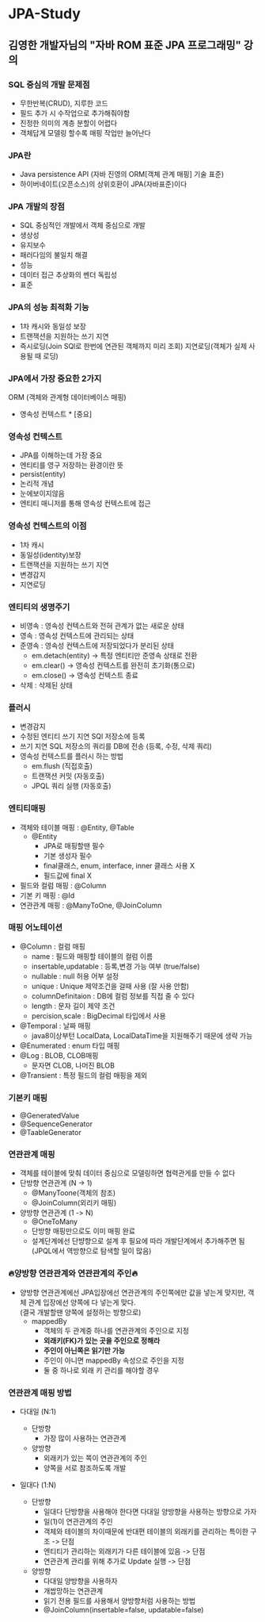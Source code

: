 # JPA-Study
## 김영한 개발자님의 "자바 ROM 표준 JPA 프로그래밍" 강의

### SQL 중심의 개발 문제점
- 무한반복(CRUD), 지루한 코드
- 필드 추가 시 수작업으로 추가해줘야함
- 진정한 의미의 계층 분할이 어렵다
- 객체답게 모델링 할수록 매핑 작업만 늘어난다

### JPA란
- Java persistence API (자바 진영의 ORM[객체 관계 매핑] 기술 표준)
- 하이버네이트(오픈소스)의 상위호환이 JPA(자바표준)이다

### JPA 개발의 장점
- SQL 중심적인 개발에서 객체 중심으로 개발
- 생상성
- 유지보수
- 패러다임의 불일치 해결
- 성능
- 데이터 접근 추상화의 벤더 독립성
- 표준

### JPA의 성능 최적화 기능
- 1차 캐시와 동일성 보장
- 트랜잭션을 지원하는 쓰기 지연
- 즉시로딩(Join SQl로 한번에 연관된 객체까지 미리 조회) 지연로딩(객체가 실제 사용될 때 로딩)
  
### JPA에서 가장 중요한 2가지
ORM (객체와 관계형 데이터베이스 매핑)
* 영속성 컨텍스트 * [중요]


### 영속성 컨텍스트
- JPA를 이해하는데 가장 중요
- 엔티티를 영구 저장하는 환경이란 뜻
- persist(entity)
- 논리적 개념
- 눈에보이지않음
- 엔티티 매니저를 통해 영속성 컨텍스트에 접근

### 영속성 컨텍스트의 이점
- 1차 캐시
- 동일성(identity)보장
- 트랜잭션을 지원하는 쓰기 지연
- 변경감지
- 지연로딩

### 엔티티의 생명주기
- 비영속 : 영속성 컨텍스트와 전혀 관계가 없는 새로운 상태
- 영속 : 영속성 컨텍스트에 관리되는 상태
- 준영속 : 영속성 컨텍스트에 저장되었다가 분리된 상태
  - em.detach(entity) -> 특정 엔티티만 준영속 상태로 전환
  - em.clear() -> 영속성 컨텍스트를 완전히 초기화(통으로)
  - em.close() -> 영속성 컨텍스트 종료
- 삭제 : 삭제된 상태

### 플러시
- 변경감지
- 수정된 엔티티 쓰기 지연 SQl 저장소에 등록
- 쓰기 지연 SQL 저장소의 쿼리를 DB에 전송 (등록, 수정, 삭제 쿼리)
- 영속성 컨텍스트를 플러시 하는 방법
  - em.flush (직접호출)
  - 트랜잭션 커밋 (자동호출)
  - JPQL 쿼리 실행 (자동호출)

### 엔티티매핑
- 객체와 테이블 매핑 : @Entity, @Table
  - @Entity
    - JPA로 매핑할땐 필수
    - 기본 생성자 필수
    - final클래스, enum, interface, inner 클래스 사용 X
    - 필드값에 final X
- 필드와 컬럼 매핑 : @Column
- 기본 키 매핑 : @Id
- 연관관계 매핑 : @ManyToOne, @JoinColumn

### 매핑 어노테이션
- @Column : 컬럼 매핑
  - name : 필드와 매핑할 테이블의 컬럼 이름
  - insertable,updatable : 등록,변경 가능 여부 (true/false)
  - nullable : null 허용 어부 설정
  - unique : Unique 제약조건을 걸때 사용 (잘 사용 안함)
  - columnDefinitaion : DB에 컬럼 정보를 직접 줄 수 있다
  - length : 문자 길이 제약 조건
  - percision,scale : BigDecimal 타입에서 사용
- @Temporal : 날짜 매핑
  - java8이상부턴 LocalData, LocalDataTime을 지원해주기 때문에 생략 가능
- @Enumerated : enum 타입 매핑
- @Log : BLOB, CLOB매핑
  - 문자면 CLOB, 나머진 BLOB
- @Transient : 특정 필드의 컬럼 매핑을 제외

### 기본키 매핑
- @GeneratedValue
- @SequenceGenerator
- @TaableGenerator

### 연관관계 매핑
- 객체를 테이블에 맞춰 데이터 중심으로 모델링하면 협력관게를 만들 수 없다
- 단방향 연관관계 (N -> 1)
  - @ManyToone(객체의 참조)
  - @JoinColumn(외리키 매핑)
- 양방향 연관관계 (1 -> N)
  - @OneToMany
  - 단방향 매핑만으로도 이미 매핑 완료
  - 설계단계에선 단뱡향으로 설계 후 필요에 따라 개발단계에서 추가해주면 됨 (JPQL에서 역방향으로 탐색할 일이 많음)

### 🔥양방향 연관관계와 연관관계의 주인🔥
- 양방향 연관관계에선 JPA입장에선 연관관계의 주인쪽에만 값을 넣는게 맞지만, 객체 관계 입장에선 양쪽에 다 넣는게 맞다.  
(결국 개발할땐 양쪽에 설정하는 방향으로)
  - mappedBy
    - 객체의 두 관계중 하나를 연관관계의 주인으로 지정
    - **외래키(FK)가 있는 곳을 주인으로 정해라**    
    - **주인이 아닌쪽은 읽기만 가능**
    - 주인이 아니면 mappedBy 속성으로 주인을 지정
    - 둘 중 하나로 외래 키 관리를 해야할 경우

### 연관관계 매핑 방법
- 다대일 (N:1)
  - 단방향
    - 가장 많이 사용하는 연관관계
  - 양방향
    - 외래키가 있는 쪽이 연관관계의 주인
    - 양쪽을 서로 참조하도록 개발

- 일대다 (1:N)
  - 단방향
    - 일대다 단방향을 사용해야 한다면 다대일 양방향을 사용하는 방향으로 가자
    - 일(1)이 연관관계의 주인
    - 객체와 테이블의 차이때문에 반대편 테이블의 외래키를 관리하는 특이한 구조 -> 단점
    - 엔티티가 관리하는 외래키가 다른 테이블에 있음 -> 단점
    - 연관관계 관리를 위해 추가로 Update 실행 -> 단점
  - 양방향
    - 다대일 양방향을 사용하자
    - 개쌉망하는 연관관계
    - 읽기 전용 필드를 사용해서 양방향처럼 사용하는 방법
    - @JoinColumn(insertable=false, updatable=false)





    
